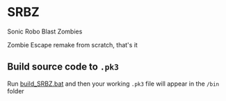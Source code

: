 # SRBZ
Sonic Robo Blast Zombies

Zombie Escape remake from scratch, that's it

## Build source code to `.pk3`
Run [build_SRBZ.bat](build_SRBZ.bat) and then your working `.pk3` file will appear in the `/bin` folder
